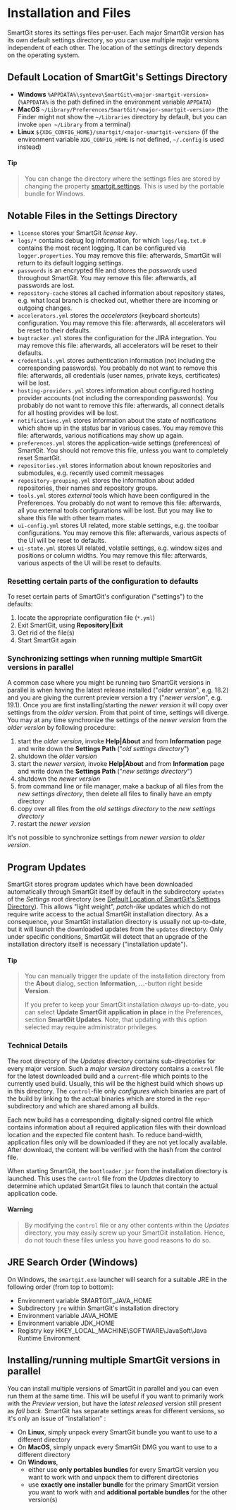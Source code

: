 # Installation and Files

SmartGit stores its settings files per-user. Each major SmartGit version
has its own default settings directory, so you can use multiple major
versions independent of each other. The location of the settings
directory depends on the operating system.

## Default Location of SmartGit's Settings Directory

-   **Windows** `%APPDATA%\syntevo\SmartGit\<major-smartgit-version>`
    (`%APPDATA%` is the path defined in the environment variable
    `APPDATA`)
-   **MacOS** `~/Library/Preferences/SmartGit/<major-smartgit-version>`
    (the Finder might not show the `~/Libraries` directory by default,
    but you can invoke `open ~/Library` from a terminal)
-   **Linux** `${XDG_CONFIG_HOME}/smartgit/<major-smartgit-version>` (if
    the environment variable `XDG_CONFIG_HOME` is not defined,
    `~/.config` is used instead)


#### Tip
>
>
>You can change the directory where the settings files are stored by
>changing the property
>[smartgit.settings](VM-options.md#location-of-the-settings-directory).
>This is used by the portable bundle for Windows.
>
>

## Notable Files in the Settings Directory

-   `license` stores your SmartGit *license key*.
-   `logs/*` contains debug log information, for which `logs/log.txt.0`
    contains the most recent logging. It can be configured via
    `logger.properties`. You may remove this file: afterwards, SmartGit
    will return to its default logging settings.
-   `passwords` is an encrypted file and stores the *passwords* used
    throughout SmartGit. You may remove this file: afterwards, all
    passwords are lost.
-   `repository-cache` stores all cached information about repository
    states, e.g. what local branch is checked out, whether there are
    incoming or outgoing changes.
-   `accelerators.yml` stores the *accelerators* (keyboard shortcuts)
    configuration. You may remove this file: afterwards, all
    accelerators will be reset to their defaults.
-   `bugtracker.yml` stores the configuration for the JIRA integration.
    You may remove this file: afterwards, all accelerators will be reset
    to their defaults.
-   `credentials.yml` stores authentication information (not including
    the corresponding passwords). You probably do not want to remove
    this file: afterwards, all credentials (user names, private keys,
    certificates) will be lost.
-   `hosting-providers.yml` stores information about configured hosting
    provider accounts (not including the corresponding passwords). You
    probably do not want to remove this file: afterwards, all connect
    details for all hosting provides will be lost.
-   `notifications.yml` stores information about the state of
    notifications which show up in the status bar in various cases. You
    may remove this file: afterwards, various notifications may show up
    again.
-   `preferences.yml` stores the application-wide settings (preferences)
    of SmartGit. You should not remove this file, unless you want to
    completely reset SmartGit.
-   `repositories.yml` stores information about known repositories and
    submodules, e.g. recently used commit messages
-   `repository-grouping.yml` stores the information about added
    repositories, their names and repository groups.
-   `tools.yml` stores *external* tools which have been configured in
    the Preferences. You probably do not want to remove this file:
    afterwards, all you external tools configurations will be lost. But
    you may like to share this file with other team mates.
-   `ui-config.yml` stores UI related, more stable settings, e.g. the
    toolbar configurations. You may remove this file: afterwards,
    various aspects of the UI will be reset to defaults.
-   `ui-state.yml` stores UI related, volatile settings, e.g. window
    sizes and positions or column widths. You may remove this file:
    afterwards, various aspects of the UI will be reset to defaults.

### Resetting certain parts of the configuration to defaults

To reset certain parts of SmartGit's configuration ("settings") to the
defaults:

1.  locate the appropriate configuration file (`*.yml`)
2.  Exit SmartGit, using **Repository\|Exit**
3.  Get rid of the file(s)
4.  Start SmartGit again

### Synchronizing settings when running multiple SmartGit versions in parallel

A common case where you might be running two SmartGit versions in
parallel is when having the latest release installed ("*older version*",
e.g. 18.2) and you are giving the current preview version a try ("*newer
version*", e.g. 19.1). Once you are first installing/starting the *newer
version* it will copy over settings from the *older version*. From that
point of time, settings will diverge. You may at any time synchronize
the settings of the *newer version* from the *older version* by
following procedure:

1.  start the *older version*, invoke **Help\|About** and from
    **Information** page and write down the **Settings Path** ("*old
    settings directory*")
2.  shutdown the *older version*
3.  start the *newer version,* invoke **Help\|About** and from
    **Information** page and write down the **Settings Path** ("*new
    settings directory*")
4.  shutdown the *newer version*
5.  from command line or file manager, make a backup of all files from
    the *new settings directory*, then delete all files to finally have
    an empty directory
6.  copy over all files from the *old settings directory* to the *new
    settings directory*
7.  restart the *newer version*



It's not possible to synchronize settings from *newer version* to *older
version*.



## Program Updates

SmartGit stores program updates which have been downloaded automatically
through SmartGit itself by default in the subdirectory `updates` of the
*Settings* root directory (see [Default Location of SmartGit's Settings Directory](#default-location-of-smartgits-settings-directory)). This
allows "light weight", *patch-like* updates which do not require write
access to the actual SmartGit installation directory. As a consequence,
your SmartGit installation directory is usually not up-to-date, but it
will launch the downloaded updates from the `updates` directory. Only
under specific conditions, SmartGit will detect that an upgrade of the
installation directory itself is necessary ("installation update").


#### Tip
>
>
>You can manually trigger the update of the installation directory from
>the **About** dialog, section **Information**, **...**-button right
>beside **Version**.
>
>If you prefer to keep your SmartGit installation *always* up-to-date,
>you can select **Update SmartGit application in place** in the
>Preferences, section **SmartGit Updates**. Note, that updating with this
>option selected may require administrator privileges.
>
>

### Technical Details

The root directory of the *Updates* directory contains sub-directories
for every major version. Such a *major version* directory contains a
`control` file for the latest downloaded build and a `current`-file
which points to the currently used build. Usually, this will be the
highest build which shows up in this directory. The `control`-file only
*configures* which binaries are part of the build by linking to the
actual binaries which are stored in the `repo`-subdirectory and which
are shared among all builds.

Each new build has a corresponding, digitally-signed control file which
contains information about all required application files with their
download location and the expected file content hash. To reduce
band-width, application files only will be downloaded if they are not
yet locally available. After download, the content will be verified with
the hash from the control file.

When starting SmartGit, the `bootloader.jar` from the installation
directory is launched. This uses the `control` file from the *Updates*
directory to determine which updated SmartGit files to launch that
contain the actual application code.


#### Warning
>
>
>By modifying the `control` file or any other contents within the
>*Updates* directory, you may easily screw up your SmartGit installation.
>Hence, do not touch these files unless you have good reasons to do so.
>
>

## JRE Search Order (Windows)

On Windows, the `smartgit.exe` launcher will search for a suitable JRE
in the following order (from top to bottom):

-   Environment variable SMARTGIT_JAVA_HOME
-   Subdirectory `jre` within SmartGit's installation directory
-   Environment variable JAVA_HOME
-   Environment variable JDK_HOME
-   Registry key HKEY_LOCAL_MACHINE\\SOFTWARE\\JavaSoft\\Java Runtime
    Environment

## Installing/running multiple SmartGit versions in parallel

You can install multiple versions of SmartGit in parallel and you can
even run them at the same time. This will be useful if you want to
primarily work with the *Preview* version, but have the *latest
released* version still present as *fall back*. SmartGit has separate
settings areas for different versions, so it's only an issue of
"installation" :

-   On **Linux**, simply unpack every SmartGit bundle you want to use to
    a different directory
-   On **MacOS**, simply unpack every SmartGit DMG you want to use to a
    different directory
-   On **Windows**,
    -   either use **only portables bundles** for every SmartGit version
        you want to work with and unpack them to different directories
    -   use **exactly one installer bundle** for the primary SmartGit
        version you want to work with and **additional portable
        bundles** for the other version(s)

  
